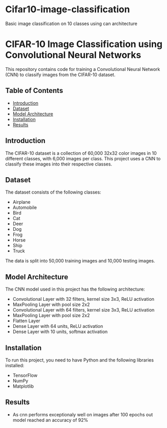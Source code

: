 # Cifar10-image-classification
Basic  image classification on 10 classes using can architecture


# CIFAR-10 Image Classification using Convolutional Neural Networks

This repository contains code for training a Convolutional Neural Network (CNN) to classify images from the CIFAR-10 dataset.

## Table of Contents

- [Introduction](#introduction)
- [Dataset](#dataset)
- [Model Architecture](#model-architecture)
- [Installation](#installation)
- [Results](#results)

## Introduction

The CIFAR-10 dataset is a collection of 60,000 32x32 color images in 10 different classes, with 6,000 images per class. This project uses a CNN to classify these images into their respective classes.

## Dataset

The dataset consists of the following classes:
- Airplane
- Automobile
- Bird
- Cat
- Deer
- Dog
- Frog
- Horse
- Ship
- Truck

The data is split into 50,000 training images and 10,000 testing images.

## Model Architecture

The CNN model used in this project has the following architecture:
- Convolutional Layer with 32 filters, kernel size 3x3, ReLU activation
- MaxPooling Layer with pool size 2x2
- Convolutional Layer with 64 filters, kernel size 3x3, ReLU activation
- MaxPooling Layer with pool size 2x2
- Flatten Layer
- Dense Layer with 64 units, ReLU activation
- Dense Layer with 10 units, softmax activation

## Installation

To run this project, you need to have Python and the following libraries installed:

- TensorFlow
- NumPy
- Matplotlib

## Results
- As cnn performs exceptionaly well on images after 100 epochs out model reached an accuracy of 92%



